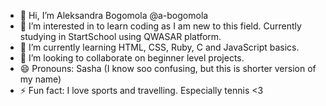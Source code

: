 - 👋 Hi, I’m Aleksandra Bogomola @a-bogomola
- 👀 I’m interested in to learn coding as I am new to this field. Currently studying in StartSchool using QWASAR platform.
- 🌱 I’m currently learning HTML, CSS, Ruby, C and JavaScript basics.
- 💞️ I’m looking to collaborate on beginner level projects.
- 😄 Pronouns: Sasha (I know soo confusing, but this is shorter version of my name)
- ⚡ Fun fact: I love sports and travelling. Especially tennis <3

<!---
a-bogomola/a-bogomola is a ✨ special ✨ repository because its `README.md` (this file) appears on your GitHub profile.
You can click the Preview link to take a look at your changes.
--->
